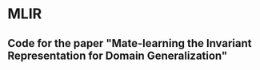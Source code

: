 # MLIR
## Code for the paper "Mate-learning the Invariant Representation for Domain Generalization"
